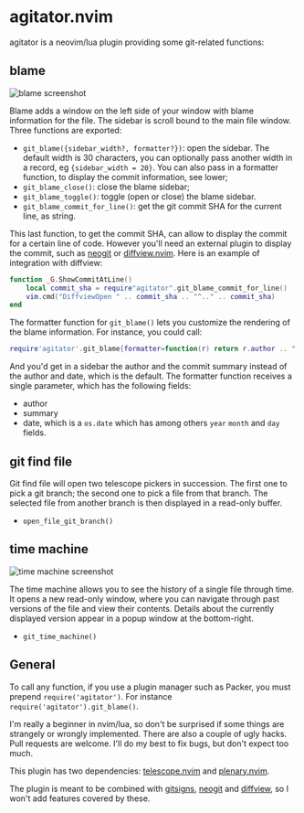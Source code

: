 # agitator.nvim

agitator is a neovim/lua plugin providing some git-related functions:

## blame

![blame screenshot](https://raw.githubusercontent.com/wiki/emmanueltouzery/agitator.nvim/blame.png)

Blame adds a window on the left side of your window with blame information for the file.
The sidebar is scroll bound to the main file window.
Three functions are exported:

- `git_blame({sidebar_width?, formatter?})`: open the sidebar. The default width is 30 characters, you
  can optionally pass another width in a record, eg `{sidebar_width = 20}`. You can also pass in a
  formatter function, to display the commit information, see lower;
- `git_blame_close()`: close the blame sidebar;
- `git_blame_toggle()`: toggle (open or close) the blame sidebar.
- `git_blame_commit_for_line()`: get the git commit SHA for the current line, as string.

This last function, to get the commit SHA, can allow to display the commit for a certain line of code.
However you'll need an external plugin to display the commit, such as [neogit](https://github.com/TimUntersberger/neogit)
or [diffview.nvim](https://github.com/sindrets/diffview.nvim/).
Here is an example of integration with diffview:

```lua
function _G.ShowCommitAtLine()
    local commit_sha = require"agitator".git_blame_commit_for_line()
    vim.cmd("DiffviewOpen " .. commit_sha .. "^.." .. commit_sha)
end
```

The formatter function for `git_blame()` lets you customize the rendering of the blame information.
For instance, you could call:

```lua
require'agitator'.git_blame{formatter=function(r) return r.author .. " => " .. r.summary; end}
```

And you'd get in a sidebar the author and the commit summary instead of the author and date, which is
the default.
The formatter function receives a single parameter, which has the following fields:

- author
- summary
- date, which is a `os.date` which has among others `year` `month` and `day` fields.

## git find file

Git find file will open two telescope pickers in succession. The first one to
pick a git branch; the second one to pick a file from that branch.
The selected file from another branch is then displayed in a read-only buffer.

- `open_file_git_branch()`

## time machine

![time machine screenshot](https://raw.githubusercontent.com/wiki/emmanueltouzery/agitator.nvim/time-machine.png)

The time machine allows you to see the history of a single file through time.
It opens a new read-only window, where you can navigate through
past versions of the file and view their contents.
Details about the currently displayed version appear in a popup window at the bottom-right.

- `git_time_machine()`

## General

To call any function, if you use a plugin manager such as Packer, you must
prepend `require('agitator')`. For instance `require('agitator').git_blame()`.

I'm really a beginner in nvim/lua, so don't be surprised if some things are
strangely or wrongly implemented. There are also a couple of ugly hacks. Pull
requests are welcome. I'll do my best to fix bugs, but don't expect too much.

This plugin has two dependencies: [telescope.nvim](https://github.com/nvim-telescope/telescope.nvim/)
and [plenary.nvim](https://github.com/nvim-lua/plenary.nvim).

The plugin is meant to be combined with [gitsigns](https://github.com/lewis6991/gitsigns.nvim),
[neogit](https://github.com/TimUntersberger/neogit) and [diffview](https://github.com/sindrets/diffview.nvim),
so I won't add features covered by these.

